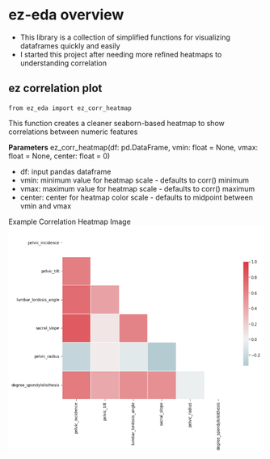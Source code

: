 # ez-eda overview
- This library is a collection of simplified functions for visualizing dataframes quickly and easily
- I started this project after needing more refined heatmaps to understanding correlation

## ez correlation plot 
```
from ez_eda import ez_corr_heatmap
```
This function creates a cleaner seaborn-based heatmap to show correlations between numeric features

**Parameters**
ez_corr_heatmap(df: pd.DataFrame, vmin: float = None, vmax: float = None, center: float = 0)
- df: input pandas dataframe
- vmin: minimum value for heatmap scale - defaults to corr() minimum
- vmax: maximum value for heatmap scale - defaults to corr() maximum
- center: center for heatmap color scale - defaults to midpoint between vmin and vmax

Example Correlation Heatmap Image
![heatmap](static/example_heatmap.png)
